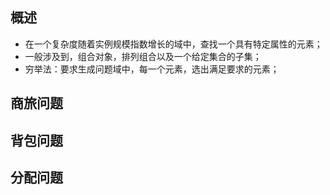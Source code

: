 ## 概述

* 在一个复杂度随着实例规模指数增长的域中，查找一个具有特定属性的元素；
* 一般涉及到，组合对象，排列组合以及一个给定集合的子集；
* 穷举法：要求生成问题域中，每一个元素，选出满足要求的元素；

## 商旅问题

## 背包问题

## 分配问题